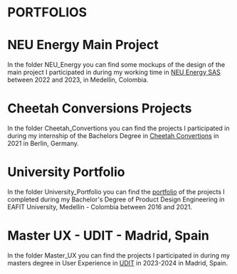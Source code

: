 # PORTFOLIOS

# NEU Energy Main Project

In the folder NEU_Energy you can find some mockups of the design of the main project I participated in during my working time in [NEU Energy SAS](https://www.neu.com.co) between 2022 and 2023, in Medellin, Colombia.

# Cheetah Conversions Projects

In the folder Cheetah_Convertions you can find the projects I participated in during my internship of the Bachelors Degree in [Cheetah Convertions](https://cheetahconversions.com) in 2021 in Berlin, Germany.

# University Portfolio

In the folder University_Portfolio you can find the [portfolio](https://github.com/nicozapatacruz/portfolios/blob/faed4914990666eca37b6ca5f302b0025abbc654/University_Portfolio/Nicolas_Zapata_Portfolio_IDP_comprimido.pdf) of the projects I completed during my Bachelor's Degree of Product Design Engineering in EAFIT University, Medellin - Colombia between 2016 and 2021.

# Master UX - UDIT - Madrid, Spain

In the folder Master_UX you can find the projects I participated in during my masters degree in User Experience in [UDIT](https://udit.es/masteres-universitarios-oficiales/experiencia-de-usuario-ux) in 2023-2024 in Madrid, Spain.
